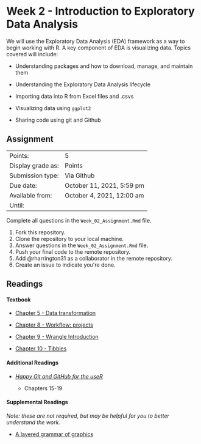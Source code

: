 # Week 2 - Introduction to Exploratory Data Analysis

We will use the Exploratory Data Analysis (EDA) framework as a way to begin working with R. A key component of EDA is visualizing data. Topics covered will include:

-   Understanding packages and how to download, manage, and maintain them 

-   Understanding the Exploratory Data Analysis lifecycle

-   Importing data into R from Excel files and .csvs

-   Visualizing data using `ggplot2`

-   Sharing code using git and Github

## Assignment

|                   |                           |
|-------------------|---------------------------|
| Points:           | 5                         |
| Display grade as: | Points                    |
| Submission type:  | Via Github                |
| Due date:         | October 11, 2021, 5:59 pm |
| Available from:   | October 4, 2021, 12:00 am |
| Until:            |                           |

Complete all questions in the `Week_02_Assignment.Rmd` file.

1.  Fork this repository.
2.  Clone the repository to your local machine.
3.  Answer questions in the `Week_02_Assignment.Rmd` file.
4.  Push your final code to the remote repository.
5.  Add \@rharrington31 as a collaborator in the remote repository.
6.  Create an issue to indicate you're done.

## Readings

#### Textbook

-   [Chapter 5 - Data transformation](https://r4ds.had.co.nz/transform.html)

-   [Chapter 8 - Workflow: projects](https://r4ds.had.co.nz/workflow-projects.html)

-   [Chapter 9 - Wrangle Introduction](https://r4ds.had.co.nz/wrangle-intro.html)

-   [Chapter 10 - Tibbles](https://r4ds.had.co.nz/tibbles.html)

#### Additional Readings

-   [*Happy Git and GitHub for the useR*](https://happygitwithr.com/)

    -   Chapters 15-19

#### Supplemental Readings

*Note: these are not required, but may be helpful for you to better understand the work.*

-   [A layered grammar of graphics](https://vita.had.co.nz/papers/layered-grammar.html)
